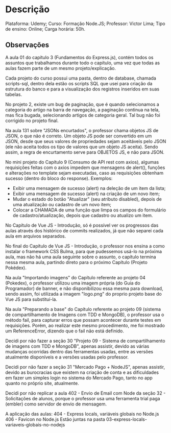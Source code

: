 # Descrição
Plataforma: Udemy;
Curso: Formação Node.JS;
Professor: Victor Lima;
Tipo de ensino: Online;
Carga horária: 50h.

## Observações
A aula 01 do capítulo 3 (Fundamentos do Express.js), contém todos os assuntos
que trabalhamos durante todo o capítulo, uma vez que todas as aulas fazem parte
de um mesmo projeto/explicação.

Cada projeto do curso possui uma pasta, dentro de database, chamada scripts-sql,
dentro dela estão os scripts SQL que usei para criação da estrutura do banco
e para a visualização dos registros inseridos em suas tabelas.

No projeto 2, existe um bug de paginação, que é quando selecionamos a categoria
do artigo na barra de navegação, a paginação continua na tela, mas fica bugada,
selecionando artigos de categoria geral. Tal bug não foi corrigido no projeto
final.

Na aula 131 sobre "JSONs encurtados", o professor chama objetos JS de JSON,
o que não é correto. Um objeto JS pode ser convertido em um JSON, desde que seus
valores de propriedades sejam aceitáveis pelo JSON (ele não aceita todos os tipo
de valores que um objeto JS aceita). Sendo assim, a regra de encurtamento serve
para OBJETOS JS, e não para JSON.

No mini projeto do Capítulo 9 (Consumo de API rest com axios), algumas
requisições feitas com o axios impedem que mensagens de alert(), funções e
alterações no template sejam executadas, caso as requisições obtenham sucesso
(dentro do bloco do response).
Exemplos:
* Exibir uma mensagem de sucesso (alert) na deleção de um item da lista;
* Exibir uma mensagem de sucesso (alert) na criação de um novo item;
* Mudar o estado do botão "Atualizar" (seu atributo disabled), depois de uma
atualização ou cadastro de um novo item;
* Colocar a CHAMADA de uma função que limpa os campos do formulário de
cadastro/atualização, depois que cadastro ou atualizo um item.

No Capítulo de Vue JS - Introdução, só é possível ver os progressos das aulas
através dos histórico de commits realizados, já que não separei cada aula em
arquivos separados.

No final do Capítulo de Vue JS - Introdução, o professor nos ensina a como 
instalar o framework CSS Bulma, para que pudessemos usá-lo na próxima aula,
mas não há uma aula seguinte sobre o assunto, o capítulo termina nessa mesma
aula, partindo direto para o próximo Capítulo (Projeto Pokédex).

Na aula "Importando imagens" do Capítulo referente ao projeto 04 (Pokedex),
o professor utilizou uma imagem própria (do Guia do Programador) de banner,
e não disponibilizou essa mesma para download, sendo assim, foi utilizada 
a imagem "logo.png" do proprio projeto base do Vue JS para substituí-la.

Na aula "Preparando a base" do Capítulo referente ao projeto 09 (sistema de
compartilhamento de Imagens com TDD e MongoDB), o professor usa o método fail,
para capturar erros que possam acontecer durante testes em requisições. Porém,
ao realizar este mesmo procedimento, me foi mostrado um ReferenceError, 
dizendo que o fail não está definido.

Decidi por não fazer a seção 30 "Projeto 09 - Sistema de compartilhamento de 
imagens com TDD e MongoDB", apenas assistir, devido as várias mudanças ocorridas
dentro das ferramentas usadas, entre as versões atualmente disponíveis e a versões
usadas pelo professor.

Decidi por não fazer a seção 31 "Mercado Pago + NodeJS", apenas assistir,
devido as burocracias que existem na criação de conta e as dificuldades
em fazer um simples login no sistema do Mercado Pago, tanto no app quanto
no próprio site, atualmente.

Decidi por não replicar a aula 402 - Envio de Email com Node da seção 32 - 
Solicitações de alunos, porque o professor usa uma ferramenta trial paga
(embler) como servidor de envio de mensagem.

A aplicação das aulas:
404 - Express locals, variáveis globais no Node.js
406 - Favicon no Node.js
Estão juntas na pasta 03-express-locals-variaveis-globais-no-nodejs
